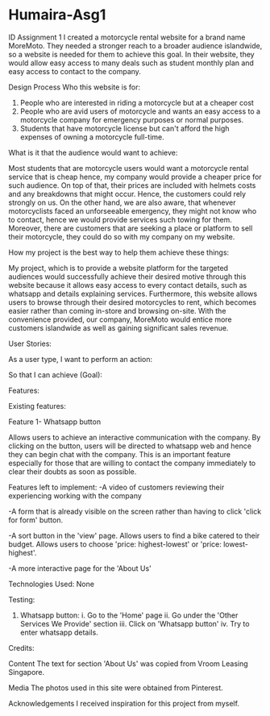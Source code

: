 # Humaira-Asg1
ID Assignment 1
I created a motorcycle rental website for a brand name MoreMoto. They needed a stronger reach to a broader audience islandwide, so a website is needed for them to achieve this goal. In their website, they would allow easy access to many deals such as student monthly plan and easy access to contact to the company.

Design Process
Who this website is for: 
1. People who are interested in riding a motorcycle but at a cheaper cost
2. People who are avid users of motorcycle and wants an easy access to a motorcycle company for emergency purposes or normal purposes.
3. Students that have motorcycle license but can't afford the high expenses of owning a motorcycle full-time.

What is it that the audience would want to achieve:

Most students that are motorcycle users would want a motorcycle rental service that is cheap hence, my company would provide a cheaper price for such audience. On top of that, their prices are included with helmets costs and any breakdowns that might occur. Hence, the customers could rely strongly on us.
On the other hand, we are also aware, that whenever motorcyclists faced an unforseeable emergency, they might not know who to contact, hence we would provide services such towing for them. 
Moreover, there are customers that are seeking a place or platform to sell their motorcycle, they could do so with my company on my website.

How my project is the best way to help them achieve these things:

My project, which is to provide a website platform for the targeted audiences would successfully achieve their desired motive through this website because it allows easy access to every contact details, such as whatsapp and details explaining services. Furthermore, this website allows users to browse through their desired motorcycles to rent, which becomes easier rather than coming in-store and browsing on-site. With the convenience provided, our company, MoreMoto would entice more customers islandwide as well as gaining significant sales revenue.


User Stories:

As a user type, I want to perform an action: 

So that I can achieve (Goal):


Features:

Existing features:

Feature 1- Whatsapp button

Allows users to achieve an interactive communication with the company. By clicking on the button, users will be directed to whatsapp web and hence they can begin chat with the company. This is an important feature especially for those that are willing to contact the company immediately to clear their doubts as soon as possible.

Features left to implement:
-A video of customers reviewing their experiencing working with the company

-A form that is already visible on the screen rather than having to click 'click for form' button.

-A sort button in the 'view' page. Allows users to find a bike catered to their budget. Allows users to choose 'price: highest-lowest' or 'price: lowest-highest'.

-A more interactive page for the 'About Us'


Technologies Used:
None

Testing:

1. Whatsapp button:
   i. Go to the 'Home' page
   ii. Go under the 'Other Services We Provide' section
   iii. Click on 'Whatsapp button'
   iv. Try to enter whatsapp details.


Credits:


Content
The text for section 'About Us' was copied from Vroom Leasing Singapore.

Media
The photos used in this site were obtained from Pinterest.

Acknowledgements
I received inspiration for this project from myself.

